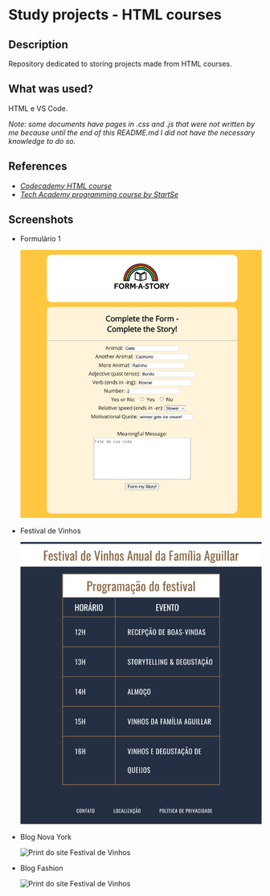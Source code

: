 # Study projects - HTML courses

## Description

Repository dedicated to storing projects made from HTML courses.

## What was used?

HTML e VS Code.

<em>Note: some documents have pages in .css and .js that were not written by me because until the end of this README.md I did not have the necessary knowledge to do so.</em>

## References

- <a href="https://www.codecademy.com/learn/learn-html" target="_blank"><em>Codecademy HTML course</em></a>
- <a href="https://www.startse.com/techacademy/" target="_blank"><em>Tech Academy programming course by StartSe</em></a>

## Screenshots

- Formulário 1

  ![Print do site do formulário](/site-formulario/img/site-formulario1.png)

- Festival de Vinhos

  ![Print do site Festival de Vinhos](/site-festival-de-vinhos/img/festival-vinhos1.png)

- Blog Nova York

  ![Print do site Festival de Vinhos](/blog-ny/img/blog-ny1.png)

- Blog Fashion

  ![Print do site Festival de Vinhos](/blog-fashion/img/blog-fashion1.png)
